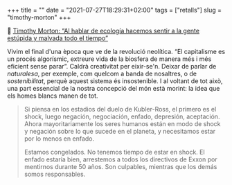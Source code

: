 +++
title = ""
date = "2021-07-27T18:29:31+02:00"
tags = ["retalls"]
slug = "timothy-morton"
+++

📎 [Timothy Morton: “Al hablar de ecología hacemos sentir a la gente estúpida y malvada todo el tiempo”](https://www.lavanguardia.com/cultura/20210727/7626653/ecologia-naturaleza-timothy-morton-eficiencia-creatividad-trump-arte-futuro-fascismo.html)

Vivim el final d'una època que ve de la revolució neolítica. “El capitalisme es un procés algorísmic, extreure vida de la biosfera de manera més i més eficient sense parar”. Caldrà creativitat per eixir-se'n. Deixar de parlar de *naturalesa*, per exemple, com quelcom a banda de nosaltres, o de *sostenibilitat*, perquè aquest sistema és insostenible. I al voltant de tot això, una part essencial de la nostra concepció del món està morint: la idea que els homes blancs manen de tot.

> Si piensa en los estadios del duelo de Kubler-Ross, el primero es el shock, luego negación, negociación, enfado, depresión, aceptación. Ahora mayoritariamente los seres humanos están en modo de shock y negación sobre lo que sucede en el planeta, y necesitamos estar por lo menos en enfado.
> 
> Estamos congelados. No tenemos tiempo de estar en shock. El enfado estaría bien, arrestemos a todos los directivos de Exxon por mentirnos durante 50 años. Son culpables, mientras que los demás somos responsables.